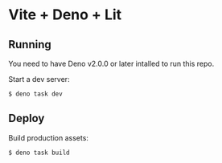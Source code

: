 # Vite + Deno + Lit

## Running

You need to have Deno v2.0.0 or later intalled to run this repo.

Start a dev server:

```
$ deno task dev
```

## Deploy

Build production assets:

```
$ deno task build
```
